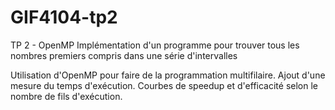 # GIF4104-tp2

TP 2 - OpenMP
Implémentation d'un programme pour trouver tous les nombres premiers compris dans une série d'intervalles

Utilisation d'OpenMP pour faire de la programmation multifilaire.
Ajout d'une mesure du temps d'exécution. 
Courbes de speedup et d'efficacité selon le nombre de fils d'exécution.


